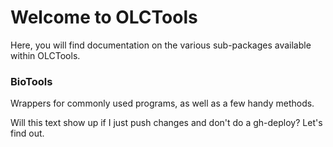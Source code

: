 # Welcome to OLCTools

Here, you will find documentation on the various sub-packages available within OLCTools.

### BioTools

Wrappers for commonly used programs, as well as a few handy methods.

Will this text show up if I just push changes and don't do a gh-deploy? Let's find out.
